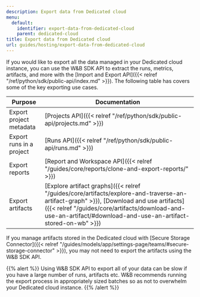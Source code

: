 ```yaml
---
description: Export data from Dedicated cloud
menu:
  default:
    identifier: export-data-from-dedicated-cloud
    parent: dedicated-cloud
title: Export data from Dedicated cloud
url: guides/hosting/export-data-from-dedicated-cloud
---
```


If you would like to export all the data managed in your Dedicated cloud instance, you can use the W&B SDK API to extract the runs, metrics, artifacts, and more with the [Import and Export API]({{< relref "/ref/python/sdk/public-api/index.md" >}}). The following table has covers some of the key exporting use cases.

| Purpose | Documentation |
|---------|---------------|
| Export project metadata | [Projects API]({{< relref "/ref/python/sdk/public-api/projects.md" >}}) |
| Export runs in a project | [Runs API]({{< relref "/ref/python/sdk/public-api/runs.md" >}}) |
| Export reports | [Report and Workspace API]({{< relref "/guides/core/reports/clone-and-export-reports/" >}}) |
| Export artifacts | [Explore artifact graphs]({{< relref "/guides/core/artifacts/explore-and-traverse-an-artifact-graph" >}}), [Download and use artifacts]({{< relref "/guides/core/artifacts/download-and-use-an-artifact/#download-and-use-an-artifact-stored-on-wb" >}}) |

If you manage artifacts stored in the Dedicated cloud with [Secure Storage Connector]({{< relref "/guides/models/app/settings-page/teams/#secure-storage-connector" >}}), you may not need to export the artifacts using the W&B SDK API.

{{% alert %}}
Using W&B SDK API to export all of your data can be slow if you have a large number of runs, artifacts etc. W&B recommends running the export process in appropriately sized batches so as not to overwhelm your Dedicated cloud instance.
{{% /alert %}}